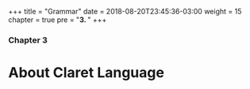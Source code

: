 +++
title = "Grammar"
date = 2018-08-20T23:45:36-03:00
weight = 15
chapter = true
pre = "<b>3. </b>"
+++

### Chapter 3

# About Claret Language
